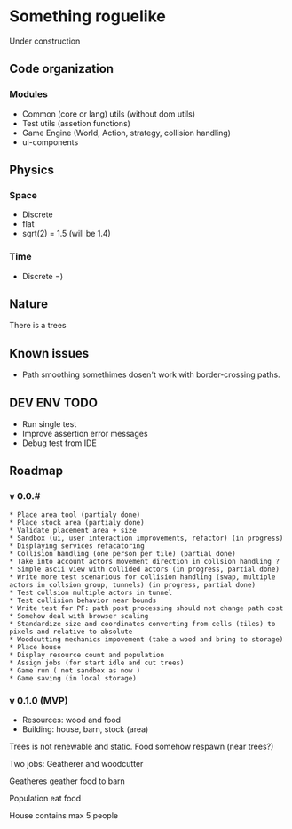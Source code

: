 # Something roguelike

Under construction

## Code organization

### Modules
* Common (core or lang) utils (without dom utils)
* Test utils (assetion functions)
* Game Engine (World, Action, strategy, collision handling)
* ui-components

## Physics

### Space
  * Discrete
  * flat
  * sqrt(2) = 1.5 (will be 1.4)

### Time
  * Discrete =)

## Nature
There is a trees

## Known issues
  * Path smoothing somethimes dosen't work with border-crossing paths.

## DEV ENV TODO
  * Run single test
  * Improve assertion error messages
  * Debug test from IDE

## Roadmap

  ### v 0.0.#
    * Place area tool (partialy done)
    * Place stock area (partialy done)
    * Validate placement area + size
    * Sandbox (ui, user interaction improvements, refactor) (in progress)
    * Displaying services refacatoring
    * Collision handling (one person per tile) (partial done)
    * Take into account actors movement direction in collsion handling ?
    * Simple ascii view with collided actors (in progress, partial done)
    * Write more test scenarious for collision handling (swap, multiple actors in collsion group, tunnels) (in progress, partial done)
    * Test collsion multiple actors in tunnel
    * Test collision behavior near bounds
    * Write test for PF: path post processing should not change path cost
    * Somehow deal with browser scaling
    * Standardize size and coordinates converting from cells (tiles) to pixels and relative to absolute
    * Woodcutting mechanics impovement (take a wood and bring to storage)
    * Place house
    * Display resource count and population
    * Assign jobs (for start idle and cut trees)
    * Game run ( not sandbox as now )
    * Game saving (in local storage)

  ### v 0.1.0 (MVP)

  * Resources: wood and food
  * Building: house, barn, stock (area)

  Trees is not renewable and static. Food somehow respawn (near trees?)

  Two jobs: Geatherer and woodcutter

  Geatheres geather food to barn

  Population eat food

  House contains max 5 people